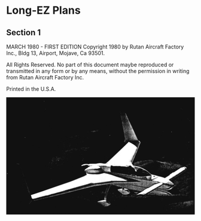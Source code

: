 # Long-EZ Plans

## Section 1

MARCH 1980 - FIRST EDITION 
Copyright 1980 by Rutan Aircraft Factory Inc., 
Bldg 13, Airport, Mojave, Ca 93501.

All Rights Reserved. No part of this document maybe reproduced or transmitted in any form or by any means, without the permission in writing from Rutan Aircraft Factory Inc.

Printed in the U.S.A.

![](../images/00/00_00.jpeg)
